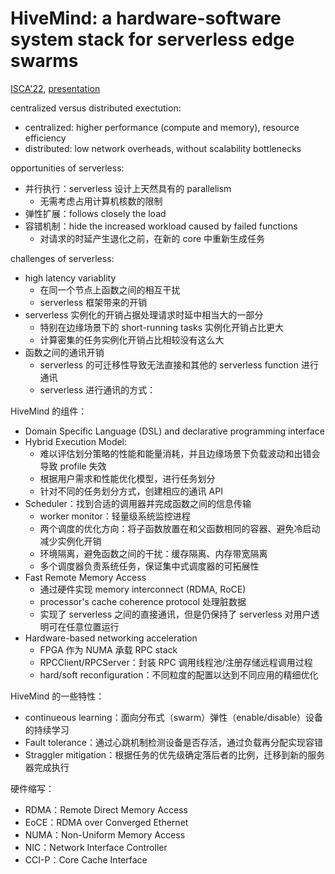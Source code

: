 # HiveMind: a hardware-software system stack for serverless edge swarms

[ISCA'22](https://dl.acm.org/doi/abs/10.1145/3470496.3527407), [presentation](https://www.youtube.com/watch?v=AQz-8JQXyCQ)

centralized versus distributed exectution:

- centralized: higher performance (compute and memory), resource efficiency
- distributed: low network overheads, without scalability bottlenecks

opportunities of serverless:

- 并行执行：serverless 设计上天然具有的 parallelism
  - 无需考虑占用计算机核数的限制
- 弹性扩展：follows closely the load
- 容错机制：hide the increased workload caused by failed functions
  - 对请求的时延产生退化之前，在新的 core 中重新生成任务

challenges of serverless:

- high latency variablity
  - 在同一个节点上函数之间的相互干扰
  - serverless 框架带来的开销
- serverless 实例化的开销占据处理请求时延中相当大的一部分
  - 特别在边缘场景下的 short-running tasks 实例化开销占比更大
  - 计算密集的任务实例化开销占比相较没有这么大
- 函数之间的通讯开销
  - serverless 的可迁移性导致无法直接和其他的 serverless function 进行通讯
  - serverless 进行通讯的方式：

HiveMind 的组件：

- Domain Specific Language (DSL) and declarative programming interface
- Hybrid Execution Model:
  - 难以评估划分策略的性能和能量消耗，并且边缘场景下负载波动和出错会导致 profile 失效
  - 根据用户需求和性能优化模型，进行任务划分
  - 针对不同的任务划分方式，创建相应的通讯 API
- Scheduler：找到合适的调用器并完成函数之间的信息传输
  - worker monitor：轻量级系统监控进程
  - 两个调度的优化方向：将子函数放置在和父函数相同的容器、避免冷启动减少实例化开销
  - 环境隔离，避免函数之间的干扰：缓存隔离、内存带宽隔离
  - 多个调度器负责系统任务，保证集中式调度器的可拓展性
- Fast Remote Memory Access
  - 通过硬件实现 memory interconnect (RDMA, RoCE)
  - processor's cache coherence protocol 处理脏数据
  - 实现了 serverless 之间的直接通讯，但是仍保持了 serverless 对用户透明可在任意位置运行
- Hardware-based networking acceleration
  - FPGA 作为 NUMA 承载 RPC stack
  - RPCClient/RPCServer：封装 RPC 调用线程池/注册存储远程调用过程
  - hard/soft reconfiguration：不同粒度的配置以达到不同应用的精细优化

HiveMind 的一些特性：

- continueous learning：面向分布式（swarm）弹性（enable/disable）设备的持续学习
- Fault tolerance：通过心跳机制检测设备是否存活，通过负载再分配实现容错
- Straggler mitigation：根据任务的优先级确定落后者的比例，迁移到新的服务器完成执行

硬件缩写：

- RDMA：Remote Direct Memory Access
- EoCE：RDMA over Converged Ethernet
- NUMA：Non-Uniform Memory Access
- NIC：Network Interface Controller
- CCI-P：Core Cache Interface
